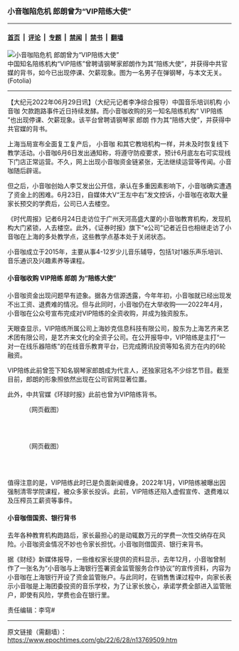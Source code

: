 ### 小音咖陷危机 郎朗曾为“VIP陪练大使”

---

#### [首页](../../../..?n13769509) &nbsp;|&nbsp; [评论](../../../../../epoch-comment?n13769509) &nbsp;|&nbsp; [专题](../../../../../epoch-special?n13769509) &nbsp;|&nbsp; [禁闻](../../../../../epoch-news?n13769509) &nbsp;|&nbsp; [禁书](../../../../../books?n13769509) &nbsp;|&nbsp; [翻墙](https://github.com/gfw-breaker/nogfw/blob/master/README.md?n13769509)


<div><img alt="小音咖陷危机 郎朗曾为“VIP陪练大使”" class="attachment-djy_600_400 size-djy_600_400 wp-post-image" src="https://i.epochtimes.com/assets/uploads/2019/05/Fotolia_123194913_Subscription_L-600x400.jpg"/>
<div class="caption">
 中国知名陪练机构“VIP陪练”曾聘请钢琴家郎朗作为其“陪练大使”，并获得中共官媒的背书，如今已出现停课、欠薪现象。图为一名男子在弹钢琴，与本文无关。(Fotolia)
</div></div><hr/><div class="post_content" id="artbody" itemprop="articleBody">
 <!-- article content begin -->
 <p>
  【大纪元2022年06月29日讯】（大纪元记者李净综合报导）中国音乐培训机构
  <ok href="https://www.epochtimes.com/gb/tag/%E5%B0%8F%E9%9F%B3%E5%92%96.html">
   小音咖
  </ok>
  欠款跑路事件近日持续发酵。而小音咖收购的另一知名陪练机构“
  <ok href="https://www.epochtimes.com/gb/tag/vip%E9%99%AA%E7%BB%83.html">
   VIP陪练
  </ok>
  ”也出现停课、欠薪现象。该平台曾聘请钢琴家
  <ok href="https://www.epochtimes.com/gb/tag/%E9%83%8E%E6%9C%97.html">
   郎朗
  </ok>
  作为其“陪练大使”，并获得中共官媒的背书。
 </p>
 <p>
  上海当局宣布全面复工复产后，
  <ok href="https://www.epochtimes.com/gb/tag/%E5%B0%8F%E9%9F%B3%E5%92%96.html">
   小音咖
  </ok>
  和其它教培机构一样，并未及时恢复线下教学活动。小音咖6月6日发出通知称，将遵守防疫要求，预计6月底左右可实现线下门店正常运营。不久，网上出现小音咖资金链紧张，无法继续运营等传闻。小音咖随后辟谣。
 </p>
 <p>
  但之后，小音咖创始人李艾发出公开信，承认在多重因素影响下，小音咖确实遭遇了资金上的困难。6月23日，自媒体大V“王左中右”发文控诉，小音咖在收取大量家长预交的学费后，公司已人去楼空。
 </p>
 <p>
  《时代周报》记者6月24日走访位于广州天河高盛大厦的小音咖教育机构，发现机构大门紧锁，人去楼空。此外，《证券时报》旗下“e公司”记者近日也相继走访了小音咖在上海的多处教学点，这些教学点基本处于关闭状态。
 </p>
 <p>
  小音咖成立于2015年，主要从事4-12岁少儿音乐辅导，包括1对1器乐声乐培训、音乐通识及兴趣素养等课程。
 </p>
 <h4>
  小音咖收购
  <ok href="https://www.epochtimes.com/gb/tag/vip%E9%99%AA%E7%BB%83.html">
   VIP陪练
  </ok>
  <ok href="https://www.epochtimes.com/gb/tag/%E9%83%8E%E6%9C%97.html">
   郎朗
  </ok>
  为“陪练大使”
 </h4>
 <p>
  小音咖资金出现问题早有迹象。据各方信源透露，今年年初，小音咖就已经出现发不出工资、退费难的情况。但与此同时，小音咖仍在大举收购——2022年4月，小音咖在公众号宣布完成对VIP陪练的全资收购，并成为独资股东。
 </p>
 <p>
  天眼查显示，VIP陪练所属公司上海妙克信息科技有限公司，股东为上海艺齐来艺术团有限公司，是艺齐来文化的全资子公司。在公开报导中，VIP陪练是主打“一对一在线乐器陪练”的在线音乐教育平台，已完成腾讯投资等知名资方在内的6轮融资。
 </p>
 <p>
  VIP陪练此前曾签下知名钢琴家郎朗成为代言人，还独家冠名不少综艺节目。截至目前，郎朗的形象照依然出现在公司官网显著位置。
 </p>
 <p>
  此外，中共官媒《环球时报》此前也曾为VIP陪练背书。
 </p>
 <figure aria-describedby="caption-attachment-13769512" class="wp-caption aligncenter" id="attachment_13769512" style="width: 400px">
  <ok href="https://i.epochtimes.com/assets/uploads/2022/06/id13769512-2d31344ccba808de01a276f508779164-e1656452196531.jpg" target="_blank">
   <img alt="" class="size-full wp-image-13769512" src="https://i.epochtimes.com/assets/uploads/2022/06/id13769512-2d31344ccba808de01a276f508779164-e1656452196531.jpg"/>
  </ok>
  <br/><figcaption class="wp-caption-text" id="caption-attachment-13769512">
   （网页截图）
  </figcaption><br/>
 </figure><br/>
 <figure aria-describedby="caption-attachment-13769513" class="wp-caption aligncenter" id="attachment_13769513" style="width: 400px">
  <ok href="https://i.epochtimes.com/assets/uploads/2022/06/id13769513-46f5f7a8d16845a19900e584ba49aeaf-e1656452233759.jpg" target="_blank">
   <img alt="" class="size-full wp-image-13769513" src="https://i.epochtimes.com/assets/uploads/2022/06/id13769513-46f5f7a8d16845a19900e584ba49aeaf-e1656452233759.jpg"/>
  </ok>
  <br/><figcaption class="wp-caption-text" id="caption-attachment-13769513">
   （网页截图）
  </figcaption><br/>
 </figure><br/>
 <p>
  值得注意的是，VIP陪练此时已是负面新闻缠身。2022年1月，VIP陪练被曝出因强制清零学院课程，被众多家长投诉。此前，VIP陪练还陷入虚假宣传、退费难以及压榨员工薪资等事件。
 </p>
 <h4>
  小音咖借国资、银行背书
 </h4>
 <p>
  去年各种教育机构跑路后，家长最担心的是动辄数万元的学费一次性交纳存在风险。小音咖资金情况不妙也令家长担忧。小音咖则借国资、银行来背书。
 </p>
 <p>
  据《财经》新媒体报导，一些维权家长提供的资料显示，去年12月，小音咖曾制作了一张名为“小音咖与上海银行签署资金监管服务合作协议”的宣传资料，内容为小音咖在上海银行开设了资金监管账户。与此同时，在销售售课过程中，向家长表示小音咖是上海团委投资的音乐学校，为了让家长放心，承诺学费全部进入监管账户，即使有风险，学费也会在银行里。
 </p>
 <p>
  责任编辑：李穹#
 </p>
 <!-- article content end -->
 <div id="below_article_ad">
 </div>
</div>


---

原文链接（需翻墙）：https://www.epochtimes.com/gb/22/6/28/n13769509.htm